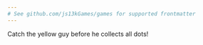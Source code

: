 ```yaml
---
# See github.com/js13kGames/games for supported frontmatter
---
```

Catch the yellow guy before he collects all dots!